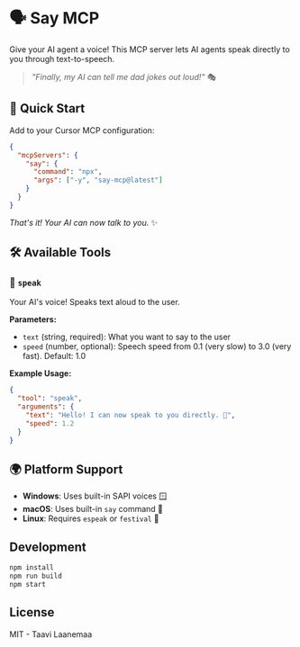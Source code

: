 # 🗣️ Say MCP

Give your AI agent a voice! This MCP server lets AI agents speak directly to you through text-to-speech.

> _"Finally, my AI can tell me dad jokes out loud!"_ 🎭

## 🚀 Quick Start

Add to your Cursor MCP configuration:

```json
{
  "mcpServers": {
    "say": {
      "command": "npx",
      "args": ["-y", "say-mcp@latest"]
    }
  }
}
```

_That's it! Your AI can now talk to you._ ✨

## 🛠️ Available Tools

### 🎤 `speak`

Your AI's voice! Speaks text aloud to the user.

**Parameters:**

- `text` (string, required): What you want to say to the user
- `speed` (number, optional): Speech speed from 0.1 (very slow) to 3.0 (very fast). Default: 1.0

**Example Usage:**

```json
{
  "tool": "speak",
  "arguments": {
    "text": "Hello! I can now speak to you directly. 🤖",
    "speed": 1.2
  }
}
```

## 🌍 Platform Support

- **Windows**: Uses built-in SAPI voices 🪟
- **macOS**: Uses built-in `say` command 🍎
- **Linux**: Requires `espeak` or `festival` 🐧

## Development

```bash
npm install
npm run build
npm start
```

## License

MIT - Taavi Laanemaa
